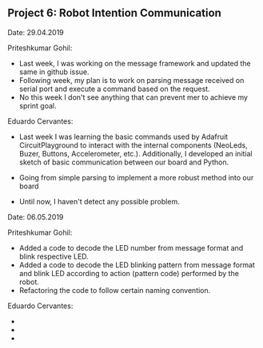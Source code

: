 ## Project 6: Robot Intention Communication
Date: 29.04.2019

Priteshkumar Gohil:

   * Last week, I was working on the message framework and updated the same in github issue.
   * Following week, my plan is to work on parsing message received on serial port and execute a command based on the request.
   * No this week I don't see anything that can prevent mer to achieve my sprint goal.

Eduardo Cervantes:

   * Last week I was learning the basic commands used by Adafruit CircuitPlayground to interact with the internal components (NeoLeds,  Buzer, Buttons, Accelerometer, etc.). Additionally, I developed an initial sketch of basic communication between our board and Python.
   
   * Going from simple parsing to implement a more robust method into our board
    
   * Until now, I haven't detect any possible problem.


Date: 06.05.2019

Priteshkumar Gohil:

   * Added a code to decode the LED number from message format and blink respective LED.
   * Added a code to decode the LED blinking pattern from message format and blink LED according to action (pattern code) performed by the robot.
   * Refactoring the code to follow certain naming convention.

Eduardo Cervantes:

   * 
   
   * 
    
   * 
